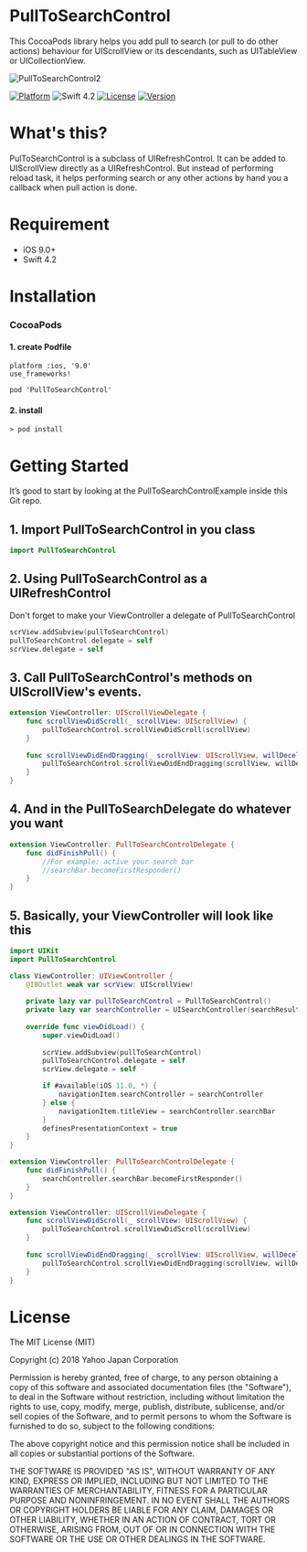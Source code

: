 # PullToSearchControl
This CocoaPods library helps you add pull to search (or pull to do other actions) behaviour for UIScrollView or its descendants, such as UITableView or UICollectionView.

![PullToSearchControl2](https://user-images.githubusercontent.com/992197/55276392-4dc70380-532e-11e9-9122-564938fa8e71.gif)

[![Platform](https://img.shields.io/cocoapods/p/UICollectionViewSplitLayout.svg?style=flat)](http://cocoapods.org/pods/UICollectionViewSplitLayout)
![Swift 4.2](https://img.shields.io/badge/Swift-4.2-orange.svg)
[![License](https://img.shields.io/cocoapods/l/UICollectionViewSplitLayout.svg?style=flat)](http://cocoapods.org/pods/UICollectionViewSplitLayout)
[![Version](https://img.shields.io/cocoapods/v/UICollectionViewSplitLayout.svg?style=flat)](http://cocoapods.org/pods/UICollectionViewSplitLayout)


# What's this?
PulToSearchControl is a subclass of UIRefreshControl. It can be added to UIScrollView directly as a UIRefreshControl. But instead of performing reload task, it helps performing search or any other actions by hand you a callback when pull action is done.

# Requirement
+ iOS 9.0+
+ Swift 4.2

# Installation

### CocoaPods
#### 1. create Podfile
```ruby:Podfile
platform :ios, '9.0'
use_frameworks!

pod 'PullToSearchControl'
```

#### 2. install
```
> pod install
```

# Getting Started

It’s good to start by looking at the PullToSearchControlExample inside this Git repo.

## 1. Import PullToSearchControl in you class

```swift
import PullToSearchControl
```
## 2. Using PullToSearchControl as a UIRefreshControl
Don't forget to make your ViewController a delegate of PullToSearchControl

```swift
scrView.addSubview(pullToSearchControl)
pullToSearchControl.delegate = self
scrView.delegate = self
```


## 3. Call PullToSearchControl's methods on UIScrollView's events.
```swift
extension ViewController: UIScrollViewDelegate {
    func scrollViewDidScroll(_ scrollView: UIScrollView) {
        pullToSearchControl.scrollViewDidScroll(scrollView)
    }
    
    func scrollViewDidEndDragging(_ scrollView: UIScrollView, willDecelerate decelerate: Bool) {
        pullToSearchControl.scrollViewDidEndDragging(scrollView, willDecelerate: decelerate)
    }
}
```

## 4. And in the PullToSearchDelegate do whatever you want
```swift
extension ViewController: PullToSearchControlDelegate {
    func didFinishPull() {
        //For example: active your search bar
        //searchBar.becomeFirstResponder()
    }
}
```

## 5. Basically, your ViewController will look like this
```swift
import UIKit
import PullToSearchControl

class ViewController: UIViewController {
    @IBOutlet weak var scrView: UIScrollView!
    
    private lazy var pullToSearchControl = PullToSearchControl()
    private lazy var searchController = UISearchController(searchResultsController: nil)
    
    override func viewDidLoad() {
        super.viewDidLoad()
        
        scrView.addSubview(pullToSearchControl)
        pullToSearchControl.delegate = self
        scrView.delegate = self

        if #available(iOS 11.0, *) {
            navigationItem.searchController = searchController
        } else {
            navigationItem.titleView = searchController.searchBar
        }
        definesPresentationContext = true
    }
}

extension ViewController: PullToSearchControlDelegate {
    func didFinishPull() {
        searchController.searchBar.becomeFirstResponder()
    }
}

extension ViewController: UIScrollViewDelegate {
    func scrollViewDidScroll(_ scrollView: UIScrollView) {
        pullToSearchControl.scrollViewDidScroll(scrollView)
    }
    
    func scrollViewDidEndDragging(_ scrollView: UIScrollView, willDecelerate decelerate: Bool) {
        pullToSearchControl.scrollViewDidEndDragging(scrollView, willDecelerate: decelerate)
    }
}
```

# License

The MIT License (MIT)

Copyright (c) 2018 Yahoo Japan Corporation

Permission is hereby granted, free of charge, to any person obtaining a copy
of this software and associated documentation files (the "Software"), to deal
in the Software without restriction, including without limitation the rights
to use, copy, modify, merge, publish, distribute, sublicense, and/or sell
copies of the Software, and to permit persons to whom the Software is furnished
to do so, subject to the following conditions:

The above copyright notice and this permission notice shall be included in all
copies or substantial portions of the Software.

THE SOFTWARE IS PROVIDED "AS IS", WITHOUT WARRANTY OF ANY KIND, EXPRESS OR
IMPLIED, INCLUDING BUT NOT LIMITED TO THE WARRANTIES OF MERCHANTABILITY,
FITNESS FOR A PARTICULAR PURPOSE AND NONINFRINGEMENT. IN NO EVENT SHALL THE
AUTHORS OR COPYRIGHT HOLDERS BE LIABLE FOR ANY CLAIM, DAMAGES OR OTHER
LIABILITY, WHETHER IN AN ACTION OF CONTRACT, TORT OR OTHERWISE, ARISING FROM,
OUT OF OR IN CONNECTION WITH THE SOFTWARE OR THE USE OR OTHER DEALINGS IN
THE SOFTWARE.
